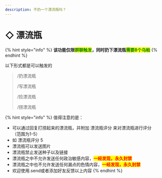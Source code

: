 ```yaml
---
description: 不扔一个漂流瓶吗？
---
```


# ◇ 漂流瓶

{% hint style="info" %}
**该功能仅限**<mark style="color:green;">**群聊触发**</mark>**，同时扔下漂流瓶**<mark style="color:green;">**需要8个乌帕**</mark>
{% endhint %}

以下形式都是可以触发的

> /扔漂流瓶
>
> /写漂流瓶
>
> /捡漂流瓶
>
> /捞漂流瓶

{% hint style="info" %}
值得注意的是：

* 可以通过回复打捞起来的漂流瓶，并附加 漂流瓶评分 来对漂流瓶进行评分（范围为1-5）
* 如  漂流瓶评分 5
* 漂流瓶可以发送图片
* 漂流瓶禁止发送种子以及链接
* 漂流瓶之中不允许发送任何政治敏感内容，<mark style="color:red;">**一经发现，永久封禁**</mark>
* 漂流瓶之中也不允许发送任何漏点的色情内容，<mark style="color:red;">**一经发现，永久封禁**</mark>
* 欢迎使用.send或者添加好友反馈以上内容
{% endhint %}
